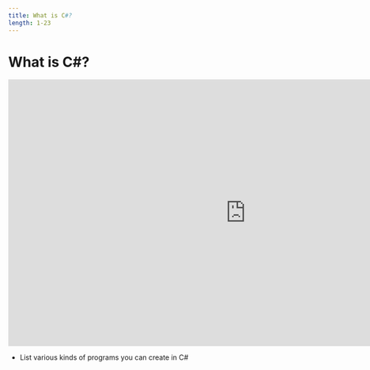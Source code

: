 ```yaml
---
title: What is C#?
length: 1-23
---
```

# What is C#?

<iframe src="https://channel9.msdn.com/Series/CSharp-101/What-is-C/player?format=html5" width="960" height="540" allowFullScreen frameBorder="0" title="What is C#? [1 of 19] - Microsoft Channel 9 Video"></iframe>

- List various kinds of programs you can create in C#
